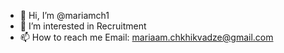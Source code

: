 - 👋 Hi, I’m @mariamch1
- 👀 I’m interested in Recruitment
- 📫 How to reach me Email: mariaam.chkhikvadze@gmail.com

<!---
mariamch1/mariamch1 is a ✨ special ✨ repository because its `README.md` (this file) appears on your GitHub profile.
You can click the Preview link to take a look at your changes.
--->
